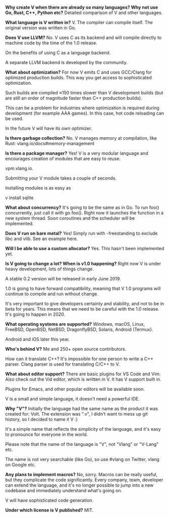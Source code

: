 **Why create V when there are already so many languages? Why not use Go, Rust, C++, Python etc?**
Detailed comparison of V and other languages.

**What language is V written in?**
V. The compiler can compile itself. The original version was written in Go.

**Does V use LLVM?**
No. V uses C as its backend and will compile directly to machine code by the time of the 1.0 release.

On the benefits of using C as a language backend.

A separate LLVM backend is developed by the community.

**What about optimization?**
For now V emits C and uses GCC/Clang for optimized production builds. This way you get access to sophisticated optimization.

Such builds are compiled ≈150 times slower than V development builds (but are still an order of magnitude faster than C++ production builds).

This can be a problem for industries where optimization is required during development (for example AAA games). In this case, hot code reloading can be used.

In the future V will have its own optimizer.

**Is there garbage collection?**
No. V manages memory at compilation, like Rust: vlang.io/docs#memory-management

**Is there a package manager?**
Yes! V is a very modular language and encourages creation of modules that are easy to reuse.

vpm.vlang.io.

Submitting your V module takes a couple of seconds.

Installing modules is as easy as

v install sqlite

**What about concurrency?**
It's going to be the same as in Go. To run foo() concurrently, just call it with go foo(). Right now it launches the function in a new system thread. Soon coroutines and the scheduler will be implemented.

**Does V run on bare metal?**
Yes! Simply run with -freestanding to exclude libc and vlib. See an example here.

**Will I be able to use a custom allocator?**
Yes. This hasn't been implemented yet.

**Is V going to change a lot? When is v1.0 happening?**
Right now V is under heavy development, lots of things change.

A stable 0.2 version will be released in early June 2019.

1.0 is going to have forward compatibility, meaning that V 1.0 programs will continue to compile and run without change.

It's very important to give developers certainty and stability, and not to be in beta for years. This means that we need to be careful with the 1.0 release. It's going to happen in 2020.

**What operating systems are supported?**
Windows, macOS, Linux, FreeBSD, OpenBSD, NetBSD, DragonflyBSD, Solaris, Android (Termux).

Android and iOS later this year.

**Who's behind V?**
Me and 250+ open source contributors.

How can it translate C++? It's impossible for one person to write a C++ parser.
Clang parser is used for translating C/C++ to V.

**What about editor support?**
There are basic plugins for VS Code and Vim. Also check out the Vid editor, which is written in V. It has V support built in.

Plugins for Emacs, and other popular editors will be available soon.

V is a small and simple language, it doesn't need a powerful IDE.

**Why "V"?**
Initially the language had the same name as the product it was created for: Volt. The extension was ".v", I didn't want to mess up git history, so I decided to name it V :)

It's a simple name that reflects the simplicity of the language, and it's easy to pronounce for everyone in the world.

Please note that the name of the language is "V", not "Vlang" or "V-Lang" etc.

The name is not very searchable (like Go), so use #vlang on Twitter, vlang on Google etc.

**Any plans to implement macros?**
No, sorry. Macros can be really useful, but they complicate the code significantly. Every company, team, developer can extend the language, and it's no longer possible to jump into a new codebase and immediately understand what's going on.

V will have sophisticated code generation.

**Under which license is V published?**
MIT.